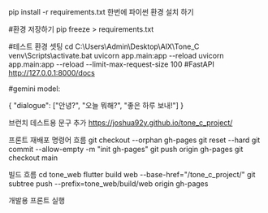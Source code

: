 pip install -r requirements.txt 한번에 파이썬 환경 설치 하기

#환경 저장하기
pip freeze > requirements.txt

#테스트 환경 셋팅
cd C:\Users\Admin\Desktop\AIX\Tone_C
venv\Scripts\activate.bat
uvicorn app.main:app --reload
uvicorn app.main:app --reload --limit-max-request-size 100
#FastAPI
http://127.0.0.1:8000/docs

#gemini model:

{
  "dialogue": ["안녕?", "오늘 뭐해?", "좋은 하루 보내!"]
}

브런치 데스트용 문구 추가
https://joshua92y.github.io/tone_c_project/

프론트 재배포 명령어 흐름
git checkout --orphan gh-pages
git reset --hard
git commit --allow-empty -m "init gh-pages"
git push origin gh-pages
git checkout main

빌드 흐름
cd tone_web
flutter build web --base-href="/tone_c_project/"
git subtree push --prefix=tone_web/build/web origin gh-pages

개발용 프론트 실행